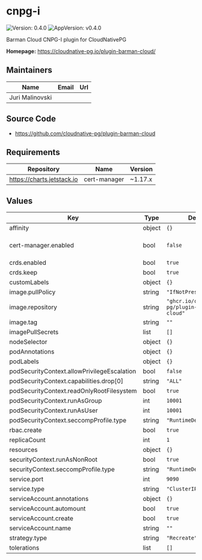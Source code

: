 # cnpg-i

![Version: 0.4.0](https://img.shields.io/badge/Version-0.4.0-informational?style=flat-square) ![AppVersion: v0.4.0](https://img.shields.io/badge/AppVersion-v0.4.0-informational?style=flat-square)

Barman Cloud CNPG-I plugin for CloudNativePG

**Homepage:** <https://cloudnative-pg.io/plugin-barman-cloud/>

## Maintainers

| Name | Email | Url |
| ---- | ------ | --- |
| Juri Malinovski |  |  |

## Source Code

* <https://github.com/cloudnative-pg/plugin-barman-cloud>

## Requirements

| Repository | Name | Version |
|------------|------|---------|
| https://charts.jetstack.io | cert-manager | ~1.17.x |

## Values

| Key | Type | Default | Description |
|-----|------|---------|-------------|
| affinity | object | `{}` |  |
| cert-manager.enabled | bool | `false` | Install cert-manager together. # ref: https://cert-manager.io/docs/installation/kubernetes/#installing-with-helm |
| crds.enabled | bool | `true` |  |
| crds.keep | bool | `true` |  |
| customLabels | object | `{}` |  |
| image.pullPolicy | string | `"IfNotPresent"` |  |
| image.repository | string | `"ghcr.io/cloudnative-pg/plugin-barman-cloud"` |  |
| image.tag | string | `""` |  |
| imagePullSecrets | list | `[]` |  |
| nodeSelector | object | `{}` |  |
| podAnnotations | object | `{}` |  |
| podLabels | object | `{}` |  |
| podSecurityContext.allowPrivilegeEscalation | bool | `false` |  |
| podSecurityContext.capabilities.drop[0] | string | `"ALL"` |  |
| podSecurityContext.readOnlyRootFilesystem | bool | `true` |  |
| podSecurityContext.runAsGroup | int | `10001` |  |
| podSecurityContext.runAsUser | int | `10001` |  |
| podSecurityContext.seccompProfile.type | string | `"RuntimeDefault"` |  |
| rbac.create | bool | `true` |  |
| replicaCount | int | `1` |  |
| resources | object | `{}` |  |
| securityContext.runAsNonRoot | bool | `true` |  |
| securityContext.seccompProfile.type | string | `"RuntimeDefault"` |  |
| service.port | int | `9090` |  |
| service.type | string | `"ClusterIP"` |  |
| serviceAccount.annotations | object | `{}` |  |
| serviceAccount.automount | bool | `true` |  |
| serviceAccount.create | bool | `true` |  |
| serviceAccount.name | string | `""` |  |
| strategy.type | string | `"Recreate"` |  |
| tolerations | list | `[]` |  |
